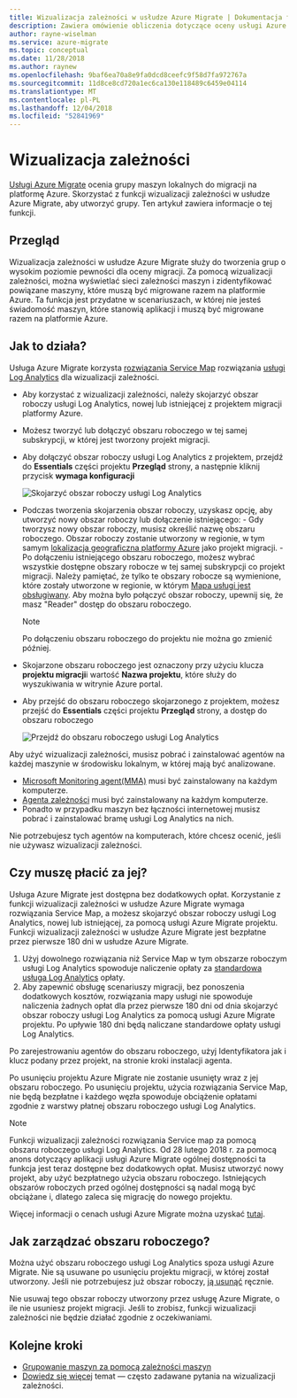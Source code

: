 ```yaml
---
title: Wizualizacja zależności w usłudze Azure Migrate | Dokumentacja firmy Microsoft
description: Zawiera omówienie obliczenia dotyczące oceny usługi Azure Migrate.
author: rayne-wiselman
ms.service: azure-migrate
ms.topic: conceptual
ms.date: 11/28/2018
ms.author: raynew
ms.openlocfilehash: 9baf6ea70a8e9fa0dcd8ceefc9f58d7fa972767a
ms.sourcegitcommit: 11d8ce8cd720a1ec6ca130e118489c6459e04114
ms.translationtype: MT
ms.contentlocale: pl-PL
ms.lasthandoff: 12/04/2018
ms.locfileid: "52841969"
---
```

# <a name="dependency-visualization"></a>Wizualizacja zależności

[Usługi Azure Migrate](migrate-overview.md) ocenia grupy maszyn lokalnych do migracji na platformę Azure. Skorzystać z funkcji wizualizacji zależności w usłudze Azure Migrate, aby utworzyć grupy. Ten artykuł zawiera informacje o tej funkcji.

## <a name="overview"></a>Przegląd

Wizualizacja zależności w usłudze Azure Migrate służy do tworzenia grup o wysokim poziomie pewności dla oceny migracji. Za pomocą wizualizacji zależności, można wyświetlać sieci zależności maszyn i zidentyfikować powiązane maszyny, które muszą być migrowane razem na platformie Azure. Ta funkcja jest przydatne w scenariuszach, w której nie jesteś świadomość maszyn, które stanowią aplikacji i muszą być migrowane razem na platformie Azure.

## <a name="how-does-it-work"></a>Jak to działa?

Usługa Azure Migrate korzysta [rozwiązania Service Map](../operations-management-suite/operations-management-suite-service-map.md) rozwiązania [usługi Log Analytics](../log-analytics/log-analytics-overview.md) dla wizualizacji zależności.
- Aby korzystać z wizualizacji zależności, należy skojarzyć obszar roboczy usługi Log Analytics, nowej lub istniejącej z projektem migracji platformy Azure.
- Możesz tworzyć lub dołączyć obszaru roboczego w tej samej subskrypcji, w której jest tworzony projekt migracji.
- Aby dołączyć obszar roboczy usługi Log Analytics z projektem, przejdź do **Essentials** części projektu **Przegląd** strony, a następnie kliknij przycisk **wymaga konfiguracji**

    ![Skojarzyć obszar roboczy usługi Log Analytics](./media/concepts-dependency-visualization/associate-workspace.png)

- Podczas tworzenia skojarzenia obszar roboczy, uzyskasz opcję, aby utworzyć nowy obszar roboczy lub dołączenie istniejącego:
      - Gdy tworzysz nowy obszar roboczy, musisz określić nazwę obszaru roboczego. Obszar roboczy zostanie utworzony w regionie, w tym samym [lokalizacja geograficzna platformy Azure](https://azure.microsoft.com/global-infrastructure/geographies/) jako projekt migracji.
      - Po dołączeniu istniejącego obszaru roboczego, możesz wybrać wszystkie dostępne obszary robocze w tej samej subskrypcji co projekt migracji. Należy pamiętać, że tylko te obszary robocze są wymienione, które zostały utworzone w regionie, w którym [Mapa usługi jest obsługiwany](https://docs.microsoft.com/azure/azure-monitor/insights/service-map-configure#supported-azure-regions). Aby można było połączyć obszar roboczy, upewnij się, że masz "Reader" dostęp do obszaru roboczego.

  > [!NOTE]
  > Po dołączeniu obszaru roboczego do projektu nie można go zmienić później.

- Skojarzone obszaru roboczego jest oznaczony przy użyciu klucza **projektu migracji**i wartość **Nazwa projektu**, które służy do wyszukiwania w witrynie Azure portal.
- Aby przejść do obszaru roboczego skojarzonego z projektem, możesz przejść do **Essentials** części projektu **Przegląd** strony, a dostęp do obszaru roboczego

    ![Przejdź do obszaru roboczego usługi Log Analytics](./media/concepts-dependency-visualization/oms-workspace.png)

Aby użyć wizualizacji zależności, musisz pobrać i zainstalować agentów na każdej maszynie w środowisku lokalnym, w której mają być analizowane.  

- [Microsoft Monitoring agent(MMA)](https://docs.microsoft.com/azure/log-analytics/log-analytics-agent-windows) musi być zainstalowany na każdym komputerze.
- [Agenta zależności](https://docs.microsoft.com/azure/monitoring/monitoring-service-map-configure) musi być zainstalowany na każdym komputerze.
- Ponadto w przypadku maszyn bez łączności internetowej musisz pobrać i zainstalować bramę usługi Log Analytics na nich.

Nie potrzebujesz tych agentów na komputerach, które chcesz ocenić, jeśli nie używasz wizualizacji zależności.

## <a name="do-i-need-to-pay-for-it"></a>Czy muszę płacić za jej?

Usługa Azure Migrate jest dostępna bez dodatkowych opłat. Korzystanie z funkcji wizualizacji zależności w usłudze Azure Migrate wymaga rozwiązania Service Map, a możesz skojarzyć obszar roboczy usługi Log Analytics, nowej lub istniejącej, za pomocą usługi Azure Migrate projektu. Funkcji wizualizacji zależności w usłudze Azure Migrate jest bezpłatne przez pierwsze 180 dni w usłudze Azure Migrate.

1. Użyj dowolnego rozwiązania niż Service Map w tym obszarze roboczym usługi Log Analytics spowoduje naliczenie opłaty za [standardowa usługa Log Analytics](https://azure.microsoft.com/pricing/details/log-analytics/) opłaty.
2. Aby zapewnić obsługę scenariuszy migracji, bez ponoszenia dodatkowych kosztów, rozwiązania mapy usługi nie spowoduje naliczenia żadnych opłat dla przez pierwsze 180 dni od dnia skojarzyć obszar roboczy usługi Log Analytics za pomocą usługi Azure Migrate projektu. Po upływie 180 dni będą naliczane standardowe opłaty usługi Log Analytics.

Po zarejestrowaniu agentów do obszaru roboczego, użyj Identyfikatora jak i klucz podany przez projekt, na stronie kroki instalacji agenta.

Po usunięciu projektu Azure Migrate nie zostanie usunięty wraz z jej obszaru roboczego. Po usunięciu projektu, użycia rozwiązania Service Map, nie będą bezpłatne i każdego węzła spowoduje obciążenie opłatami zgodnie z warstwy płatnej obszaru roboczego usługi Log Analytics.

> [!NOTE]
> Funkcji wizualizacji zależności rozwiązania Service map za pomocą obszaru roboczego usługi Log Analytics. Od 28 lutego 2018 r. za pomocą anons dotyczący aplikacji usługi Azure Migrate ogólnej dostępności ta funkcja jest teraz dostępne bez dodatkowych opłat. Musisz utworzyć nowy projekt, aby użyć bezpłatnego użycia obszaru roboczego. Istniejących obszarów roboczych przed ogólnej dostępności są nadal mogą być obciążane i, dlatego zaleca się migrację do nowego projektu.

Więcej informacji o cenach usługi Azure Migrate można uzyskać [tutaj](https://azure.microsoft.com/pricing/details/azure-migrate/).

## <a name="how-do-i-manage-the-workspace"></a>Jak zarządzać obszaru roboczego?

Można użyć obszaru roboczego usługi Log Analytics spoza usługi Azure Migrate. Nie są usuwane po usunięciu projektu migracji, w której został utworzony. Jeśli nie potrzebujesz już obszar roboczy, [ją usunąć](../log-analytics/log-analytics-manage-access.md) ręcznie.

Nie usuwaj tego obszar roboczy utworzony przez usługę Azure Migrate, o ile nie usuniesz projekt migracji. Jeśli to zrobisz, funkcji wizualizacji zależności nie będzie działać zgodnie z oczekiwaniami.

## <a name="next-steps"></a>Kolejne kroki
- [Grupowanie maszyn za pomocą zależności maszyn](how-to-create-group-machine-dependencies.md)
- [Dowiedz się więcej](https://docs.microsoft.com/azure/migrate/resources-faq#dependency-visualization) temat — często zadawane pytania na wizualizacji zależności.
